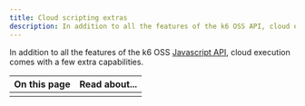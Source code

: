 ```yaml
---
title: Cloud scripting extras
description: In addition to all the features of the k6 OSS API, cloud execution comes with a few extra capabilities. 
---
```


In addition to all the features of the k6 OSS [Javascript API](/javascript-api), cloud execution comes with a few extra capabilities. 

| On this page | Read about... |
|--------------|---------------|
|              |               |
